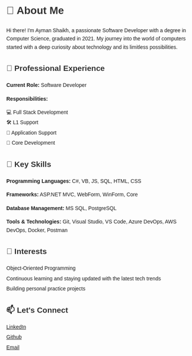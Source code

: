 <!DOCTYPE html>
<html lang="en">
<head>
    <meta charset="UTF-8">
    <meta name="viewport" content="width=device-width, initial-scale=1.0">
    <style>
        body {
            font-family: Arial, sans-serif;
            line-height: 1.6;
            margin: 20px;
        }
        h1, h2 {
            color: #333;
        }
        ul {
            list-style-type: none;
            padding: 0;
        }
        ul li {
            margin: 5px 0;
        }
    </style>
</head>
<body>

<h1>👋 About Me</h1>
<p>Hi there! I'm Ayman Shaikh, a passionate Software Developer with a degree in Computer Science, graduated in 2021. My journey into the world of computers started with a deep curiosity about technology and its limitless possibilities.</p>

<h2>🌟 Professional Experience</h2>
<p><strong>Current Role:</strong> Software Developer</p>
<p><strong>Responsibilities:</strong></p>
<ul>
    <li>💻 Full Stack Development</li>
    <li>🛠️ L1 Support</li>
    <li>🔧 Application Support</li>
    <li>🚀 Core Development</li>
</ul>

<h2>🔑 Key Skills</h2>
<p><strong>Programming Languages:</strong> C#, VB, JS, SQL, HTML, CSS</p>
<p><strong>Frameworks:</strong> ASP.NET MVC, WebForm, WinForm, Core</p>
<p><strong>Database Management:</strong> MS SQL, PostgreSQL</p>
<p><strong>Tools & Technologies:</strong> Git, Visual Studio, VS Code, Azure DevOps, AWS DevOps, Docker, Postman</p>

<h2>🎯 Interests</h2>
<ul>
    <li>Object-Oriented Programming</li>
    <li>Continuous learning and staying updated with the latest tech trends</li>
    <li>Building personal practice projects</li>
</ul>

<h2>📫 Let's Connect</h2>
<ul>
    <li><a href="https://www.linkedin.com/in/ayman-riyaz-shaikh" target="_blank">LinkedIn</a></li>
    <li><a href="https://github.com/zebwoy/" target="_blank">Github</a></li>
    <li><a href="mailto:imanriyaj@gmail.com">Email</a></li>
</ul>

</body>
</html>
